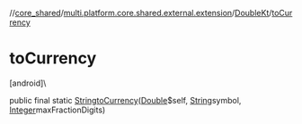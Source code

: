 //[core_shared](../../../index.md)/[multi.platform.core.shared.external.extension](../index.md)/[DoubleKt](index.md)/[toCurrency](to-currency.md)

# toCurrency

[android]\

public final static [String](https://developer.android.com/reference/kotlin/java/lang/String.html)[toCurrency](to-currency.md)([Double](https://developer.android.com/reference/kotlin/java/lang/Double.html)$self, [String](https://developer.android.com/reference/kotlin/java/lang/String.html)symbol, [Integer](https://developer.android.com/reference/kotlin/java/lang/Integer.html)maxFractionDigits)
